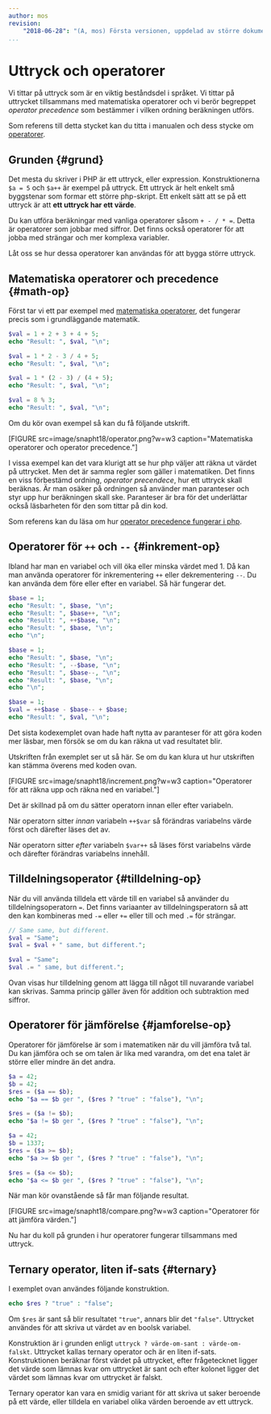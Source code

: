 ```yaml
---
author: mos
revision:
    "2018-06-28": "(A, mos) Första versionen, uppdelad av större dokument."
...
```

Uttryck och operatorer
=======================

Vi tittar på uttryck som är en viktig beståndsdel i språket. Vi tittar på uttrycket tillsammans med matematiska operatorer och vi berör begreppet _operator precedence_ som bestämmer i vilken ordning beräkningen utförs.

Som referens till detta stycket kan du titta i manualen och dess stycke om [operatorer](http://php.net/manual/en/language.operators.php).



Grunden {#grund}
-----------------------

Det mesta du skriver i PHP är ett uttryck, eller expression. Konstruktionerna `$a = 5` och `$a++` är exempel på uttryck. Ett uttryck är helt enkelt små byggstenar som formar ett större php-skript. Ett enkelt sätt att se på ett uttryck är att **ett uttryck har ett värde**.
  
Du kan utföra beräkningar med vanliga operatorer såsom `+ - / * =`. Detta är operatorer som jobbar med siffror. Det finns också operatorer för att jobba med strängar och mer komplexa variabler. 

Låt oss se hur dessa operatorer kan användas för att bygga större uttryck.



Matematiska operatorer och precedence {#math-op}
-----------------------

Först tar vi ett par exempel med [matematiska operatorer](http://php.net/manual/en/language.operators.arithmetic.php), det fungerar precis som i grundläggande matematik.

```php
$val = 1 + 2 + 3 + 4 + 5;
echo "Result: ", $val, "\n";

$val = 1 * 2 - 3 / 4 + 5;
echo "Result: ", $val, "\n";

$val = 1 * (2 - 3) / (4 + 5);
echo "Result: ", $val, "\n";

$val = 8 % 3;
echo "Result: ", $val, "\n";
```

Om du kör ovan exempel så kan du få följande utskrift.

[FIGURE src=image/snapht18/operator.png?w=w3 caption="Matematiska operatorer och operator precedence."]

I vissa exempel kan det vara klurigt att se hur php väljer att räkna ut värdet på uttrycket. Men det är samma regler som gäller i matematiken. Det finns en viss förbestämd ordning, *operator precendece*, hur ett uttryck skall beräknas. Är man osäker på ordningen så använder man paranteser och styr upp hur beräkningen skall ske. Paranteser är bra för det underlättar också läsbarheten för den som tittar på din kod.

Som referens kan du läsa om hur [operator precedence fungerar i php](http://php.net/manual/en/language.operators.precedence.php).



Operatorer för `++` och `--` {#inkrement-op}
-----------------------

Ibland har man en variabel och vill öka eller minska värdet med 1. Då kan man använda operatorer för inkrementering `++` eller dekrementering `--`. Du kan använda dem före eller efter en variabel. Så här fungerar det.

```php
$base = 1;
echo "Result: ", $base, "\n";
echo "Result: ", $base++, "\n";
echo "Result: ", ++$base, "\n";
echo "Result: ", $base, "\n";
echo "\n";

$base = 1;
echo "Result: ", $base, "\n";
echo "Result: ", --$base, "\n";
echo "Result: ", $base--, "\n";
echo "Result: ", $base, "\n";
echo "\n";

$base = 1;
$val = ++$base - $base-- + $base;
echo "Result: ", $val, "\n";
```

Det sista kodexemplet ovan hade haft nytta av paranteser för att göra koden mer läsbar, men försök se om du kan räkna ut vad resultatet blir.

Utskriften från exemplet ser ut så här. Se om du kan klura ut hur utskriften kan stämma överens med koden ovan.

[FIGURE src=image/snapht18/increment.png?w=w3 caption="Operatorer för att räkna upp och räkna ned en variabel."]

Det är skillnad på om du sätter operatorn innan eller efter variabeln.

När operatorn sitter _innan_ variabeln `++$var` så förändras variabelns värde först och därefter läses det av.

När operatorn sitter _efter_ variabeln `$var++` så läses först variabelns värde och därefter förändras variabelns innehåll.



Tilldelningsoperator {#tilldelning-op}
-----------------------

När du vill använda tilldela ett värde till en variabel så använder du tilldelningsoperatorn `=`. Det finns variaanter av tilldelningsperatorn så att den kan kombineras med `-=` eller `+=` eller till och med `.=` för strängar.

```php
// Same same, but different.
$val = "Same";
$val = $val + " same, but different.";

$val = "Same";
$val .= " same, but different.";
```

Ovan visas hur tilldelning genom att lägga till något till nuvarande variabel kan skrivas. Samma princip gäller även för addition och subtraktion med siffror.



Operatorer för jämförelse {#jamforelse-op}
-----------------------

Operatorer för jämförelse är som i matematiken när du vill jämföra två tal. Du kan jämföra och se om talen är lika med varandra, om det ena talet är större eller mindre än det andra.

```php
$a = 42;
$b = 42;
$res = ($a == $b);
echo "$a == $b ger ", ($res ? "true" : "false"), "\n";

$res = ($a != $b);
echo "$a != $b ger ", ($res ? "true" : "false"), "\n";

$a = 42;
$b = 1337;
$res = ($a >= $b);
echo "$a >= $b ger ", ($res ? "true" : "false"), "\n";

$res = ($a <= $b);
echo "$a <= $b ger ", ($res ? "true" : "false"), "\n";
```

När man kör ovanstående så får man följande resultat.

[FIGURE src=image/snapht18/compare.png?w=w3 caption="Operatorer för att jämföra värden."]

Nu har du koll på grunden i hur operatorer fungerar tillsammans med uttryck.


Ternary operator, liten if-sats {#ternary}
-----------------------

I exemplet ovan användes följande konstruktion.

```php
echo $res ? "true" : "false";
```

Om `$res` är sant så blir resultatet `"true"`, annars blir det `"false"`. Uttrycket användes för att skriva ut värdet av en boolsk variabel.

Konstruktion är i grunden enligt `uttryck ? värde-om-sant : värde-om-falskt`. Uttrycket kallas ternary operator och är en liten if-sats. Konstruktionen beräknar först värdet på uttrycket, efter frågetecknet ligger det värde som lämnas kvar om uttrycket är sant och efter kolonet ligger det värdet som lämnas kvar om uttrycket är falskt.

Ternary operator kan vara en smidig variant för att skriva ut saker beroende på ett värde, eller tilldela en variabel olika värden beroende av ett uttryck.
